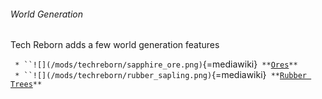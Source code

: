###### World Generation

Tech Reborn adds a few world generation features

` * ``![](/mods/techreborn/sapphire_ore.png)`{=mediawiki}` **`[`Ores`](world_generation:ore "wikilink")`** `\
` * ``![](/mods/techreborn/rubber_sapling.png)`{=mediawiki}` **`[`Rubber Trees`](world_generation:rubber_tree "wikilink")`**  `
